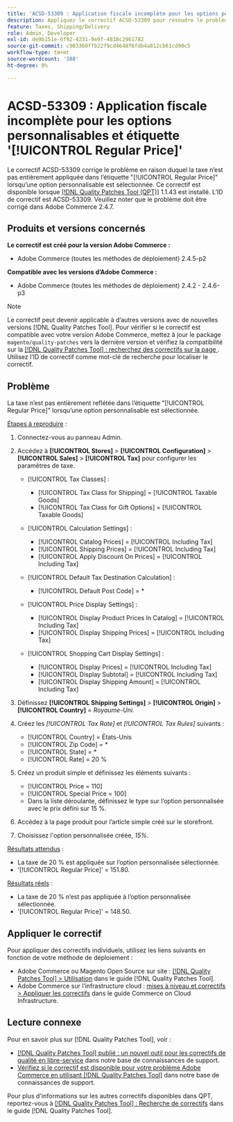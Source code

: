 ```yaml
---
title: 'ACSD-53309 : Application fiscale incomplète pour les options personnalisables et [!UICONTROL Regular Price]'
description: Appliquez le correctif ACSD-53309 pour résoudre le problème Adobe Commerce où la taxe n'est pas entièrement appliquée dans l'étiquette '[!UICONTROL Regular Price]' lorsqu'une option personnalisable est sélectionnée.
feature: Taxes, Shipping/Delivery
role: Admin, Developer
exl-id: de9b151e-6f92-4231-9e9f-4818c2961782
source-git-commit: c903360ffb22f9cd4648f6fdb4a812cb61cd90c5
workflow-type: tm+mt
source-wordcount: '388'
ht-degree: 0%

---
```


# ACSD-53309 : Application fiscale incomplète pour les options personnalisables et étiquette &#39;[!UICONTROL Regular Price]&#39;

Le correctif ACSD-53309 corrige le problème en raison duquel la taxe n’est pas entièrement appliquée dans l’étiquette &quot;[!UICONTROL Regular Price]&quot; lorsqu’une option personnalisable est sélectionnée. Ce correctif est disponible lorsque [[!DNL Quality Patches Tool (QPT)]](/help/announcements/adobe-commerce-announcements/magento-quality-patches-released-new-tool-to-self-serve-quality-patches.md) 1.1.43 est installé. L’ID de correctif est ACSD-53309. Veuillez noter que le problème doit être corrigé dans Adobe Commerce 2.4.7.

## Produits et versions concernés

**Le correctif est créé pour la version Adobe Commerce :**

* Adobe Commerce (toutes les méthodes de déploiement) 2.4.5-p2

**Compatible avec les versions d’Adobe Commerce :**

* Adobe Commerce (toutes les méthodes de déploiement) 2.4.2 - 2.4.6-p3

>[!NOTE]
>
>Le correctif peut devenir applicable à d’autres versions avec de nouvelles versions [!DNL Quality Patches Tool]. Pour vérifier si le correctif est compatible avec votre version Adobe Commerce, mettez à jour le package `magento/quality-patches` vers la dernière version et vérifiez la compatibilité sur la [[!DNL Quality Patches Tool] : recherchez des correctifs sur la page ](https://experienceleague.adobe.com/tools/commerce-quality-patches/index.html). Utilisez l’ID de correctif comme mot-clé de recherche pour localiser le correctif.

## Problème

La taxe n’est pas entièrement reflétée dans l’étiquette &quot;[!UICONTROL Regular Price]&quot; lorsqu’une option personnalisable est sélectionnée.

<u>Étapes à reproduire</u> :

1. Connectez-vous au panneau Admin.
1. Accédez à **[!UICONTROL Stores]** > **[!UICONTROL Configuration]** > **[!UICONTROL Sales]** > **[!UICONTROL Tax]** pour configurer les paramètres de taxe.

   * [!UICONTROL Tax Classes] :

      * [!UICONTROL Tax Class for Shipping] = [!UICONTROL Taxable Goods]
      * [!UICONTROL Tax Class for Gift Options] = [!UICONTROL Taxable Goods]

   * [!UICONTROL Calculation Settings] :

      * [!UICONTROL Catalog Prices] = [!UICONTROL Including Tax]
      * [!UICONTROL Shipping Prices] = [!UICONTROL Including Tax]
      * [!UICONTROL Apply Discount On Prices] = [!UICONTROL Including Tax]

   * [!UICONTROL Default Tax Destination Calculation] :

      * [!UICONTROL Default Post Code] = *

   * [!UICONTROL Price Display Settings] :

      * [!UICONTROL Display Product Prices In Catalog] = [!UICONTROL Including Tax]
      * [!UICONTROL Display Shipping Prices] = [!UICONTROL Including Tax]

   * [!UICONTROL Shopping Cart Display Settings] :

      * [!UICONTROL Display Prices] = [!UICONTROL Including Tax]
      * [!UICONTROL Display Subtotal] = [!UICONTROL Including Tax]
      * [!UICONTROL Display Shipping Amount] = [!UICONTROL Including Tax]

1. Définissez **[!UICONTROL Shipping Settings]** > **[!UICONTROL Origin]** > **[!UICONTROL Country]** = *Royaume-Uni*.

1. Créez les *[!UICONTROL Tax Rate]* et *[!UICONTROL Tax Rules]* suivants :

   * [!UICONTROL Country] = États-Unis
   * [!UICONTROL Zip Code] = *
   * [!UICONTROL State] = *
   * [!UICONTROL Rate] = 20 %
1. Créez un produit simple et définissez les éléments suivants :
   * [!UICONTROL Price = 110]
   * [!UICONTROL Special Price = 100]
   * Dans la liste déroulante, définissez le type sur l’option personnalisée avec le prix défini sur 15 %.
1. Accédez à la page produit pour l’article simple créé sur le storefront.
1. Choisissez l&#39;option personnalisée créée, *15%*.

<u>Résultats attendus</u> :

* La taxe de 20 % est appliquée sur l’option personnalisée sélectionnée.
* &#39;[!UICONTROL Regular Price]&#39; = 151.80.

<u>Résultats réels</u> :

* La taxe de 20 % n’est pas appliquée à l’option personnalisée sélectionnée.
* &#39;[!UICONTROL Regular Price]&#39; = 148.50.

## Appliquer le correctif

Pour appliquer des correctifs individuels, utilisez les liens suivants en fonction de votre méthode de déploiement :

* Adobe Commerce ou Magento Open Source sur site : [[!DNL Quality Patches Tool] > Utilisation](https://experienceleague.adobe.com/docs/commerce-operations/tools/quality-patches-tool/usage.html) dans le guide [!DNL Quality Patches Tool].
* Adobe Commerce sur l’infrastructure cloud : [mises à niveau et correctifs > Appliquer les correctifs](https://experienceleague.adobe.com/docs/commerce-cloud-service/user-guide/develop/upgrade/apply-patches.html) dans le guide Commerce on Cloud Infrastructure.

## Lecture connexe

Pour en savoir plus sur [!DNL Quality Patches Tool], voir :

* [[!DNL Quality Patches Tool] publié : un nouvel outil pour les correctifs de qualité en libre-service](/help/announcements/adobe-commerce-announcements/magento-quality-patches-released-new-tool-to-self-serve-quality-patches.md) dans notre base de connaissances de support.
* [Vérifiez si le correctif est disponible pour votre problème Adobe Commerce en utilisant  [!DNL Quality Patches Tool]](/help/support-tools/patches-available-in-qpt-tool/check-patch-for-magento-issue-with-magento-quality-patches.md) dans notre base de connaissances de support.

Pour plus d&#39;informations sur les autres correctifs disponibles dans QPT, reportez-vous à [[!DNL Quality Patches Tool] : Recherche de correctifs](https://experienceleague.adobe.com/tools/commerce-quality-patches/index.html) dans le guide [!DNL Quality Patches Tool].
